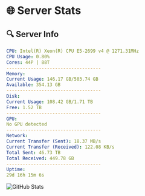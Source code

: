 # 🌐 Server Stats
## 🔍 Server Info
```yaml
CPU: Intel(R) Xeon(R) CPU E5-2699 v4 @ 1271.31MHz
CPU Usage: 0.80%
Cores: 44P | 88T
-----------------------------------
Memory:
Current Usage: 146.17 GB/503.74 GB
Available: 354.13 GB
-----------------------------------
Disk:
Current Usage: 108.42 GB/1.71 TB
Free: 1.52 TB
-----------------------------------
GPU:
No GPU detected
-----------------------------------
Network:
Current Transfer (Sent): 18.37 MB/s
Current Transfer (Received): 122.08 KB/s
Total Sent: 46.73 TB
Total Received: 449.78 GB
-----------------------------------
Uptime:
29d 16h 15m 6s
```
![GitHub Stats](https://img.shields.io/badge/Updated-2025-04-06_13:37:55-blue)